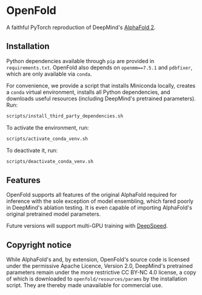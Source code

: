# OpenFold

A faithful PyTorch reproduction of DeepMind's 
[AlphaFold 2](https://github.com/deepmind/alphafold).

## Installation

Python dependencies available through `pip` are provided in `requirements.txt`. 
OpenFold also depends on `openmm==7.5.1` and `pdbfixer`, which are only
available via `conda`. 

For convenience, we provide a script that installs Miniconda locally, creates a 
`conda` virtual environment, installs all Python dependencies, and downloads
useful resources (including DeepMind's pretrained parameters). Run:

```bash
scripts/install_third_party_dependencies.sh
```

To activate the environment, run:

```bash
scripts/activate_conda_venv.sh
```

To deactivate it, run:

```bash
scripts/deactivate_conda_venv.sh
```

## Features

OpenFold supports all features of the original AlphaFold required for inference
with the sole exception of model ensembling, which fared poorly in DeepMind's 
ablation testing. It is even capable of importing AlphaFold's original 
pretrained model parameters. 

Future versions will support multi-GPU training with 
[DeepSpeed](https://github.com/microsoft/DeepSpeed).

## Copyright notice

While AlphaFold's and, by extension, OpenFold's source code is licensed under
the permissive Apache Licence, Version 2.0, DeepMind's pretrained parameters 
remain under the more restrictive CC BY-NC 4.0 license, a copy of which is 
downloaded to `openfold/resources/params` by the installation script. They are
thereby made unavailable for commercial use.
